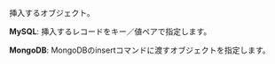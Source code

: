 挿入するオブジェクト。

<strong>MySQL</strong>:
挿入するレコードをキー／値ペアで指定します。

<strong>MongoDB</strong>:
MongoDBのinsertコマンドに渡すオブジェクトを指定します。
